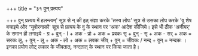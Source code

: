 +++
title = "३१ वुन् प्रत्यय"

+++
वुन् प्रत्यय में हलन्त्यम्' सूत्र से न् की इत् संज्ञा करके 'तस्य लोपः' सूत्र से उसका लोप करके 'वु शेष बचाइये और “युवोरनाकौ' सूत्र से प्रत्यय के वु के स्थान पर 'अक' आदेश कीजिये। इसे भी ठीक 'अनीयर्' के समान ही लगाइये - ग्र + वुन् - I + अक - प्रो + अक = प्रवकः सृ + वुन् - सृ + अक - सर् + अक = सरकः लू. + वुन् - लू + अक - लो + अक = लवकः
जीव् + वुन् = जीवकः / नन्द् + वुन् = नन्दकः । इनका प्रयोग लोट् लकार के जीवतात्, नन्दतात् के स्थान पर किया जाता है।